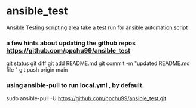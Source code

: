 # ansible_test
Ansible Testing scripting area
take a test run for ansible automation script

### a few hints about updating the github repos https://github.com/ppchu99/ansible_test
 git status
 git diff
 git add README.md
 git commit -m "updated README.md file "
 git push origin main

### using ansible-pull to run local.yml , by default.
sudo ansible-pull -U https://github.com/ppchu99/ansible_test.git


